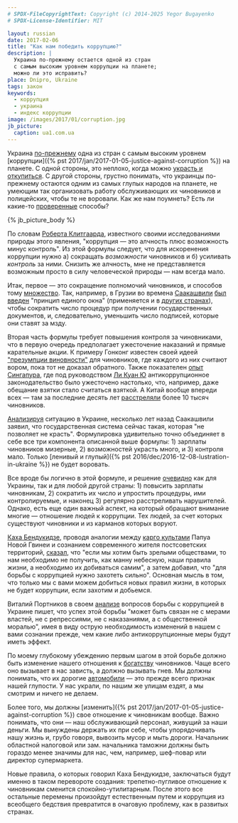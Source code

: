 ```yaml
---
# SPDX-FileCopyrightText: Copyright (c) 2014-2025 Yegor Bugayenko
# SPDX-License-Identifier: MIT

layout: russian
date: 2017-02-06
title: "Как нам победить коррупцию?"
description: |
  Украина по-прежнему остается одной из стран
  с самым высоким уровнем коррупции на планете;
  можно ли это исправить?
place: Dnipro, Ukraine
tags: закон
keywords:
  - коррупция
  - украина
  - индекс коррупции
image: /images/2017/01/corruption.jpg
jb_picture:
  caption: ua1.com.ua
---
```


Украина [по-прежнему](http://ua1.com.ua/society/ukrajina-viznana-odnieyu-z-naykorumpovanishih-krajin-svitu-27318.html)
одна из стран с самым высоким уровнем
[коррупции]({% pst 2017/jan/2017-01-05-justice-against-corruption %}) на планете. С одной стороны,
это неплохо, когда можно
[украсть и откупиться](https://www.048.ua/news/1531840).
С другой стороны, грустно понимать, что украинцы по-прежнему
остаются одним из самых глупых народов на планете, не умеющим
так организовать работу обслуживающих их чиновников и полицейских,
чтобы те не воровали. Как же нам поумнеть? Есть ли
какие-то [проверенные](http://www.jk.ru/analiticheskaja-informatsija/antikorruptsionnyjj-kontrol-v-nekotorykh-gosudarstvakh-mira/)
способы?

<!--more-->

{% jb_picture_body %}

По словам [Роберта Клитгаарда](https://en.wikipedia.org/wiki/Robert_Klitgaard),
известного своими исследованиями природы этого явления,
"коррупция &mdash; это алчность плюс возможность минус контроль". Из этой
формулы следует, что для искоренения коррупции нужно а) сокращать _возможности_
чиновников и б) усиливать _контроль_ за ними. Снизить же алчность, мне
не представляется возможным просто в силу человеческой природы &mdash; нам всегда мало.

Итак, первое &mdash; это сокращение полномочий чиновников,
и способов тому [множество](http://svpressa.ru/society/news/78747/).
Так, например, в Грузии во времена
[Саакашвили](https://ru.wikipedia.org/wiki/%D0%A1%D0%B0%D0%B0%D0%BA%D0%B0%D1%88%D0%B2%D0%B8%D0%BB%D0%B8,_%D0%9C%D0%B8%D1%85%D0%B0%D0%B8%D0%BB_%D0%9D%D0%B8%D0%BA%D0%BE%D0%BB%D0%BE%D0%B7%D0%BE%D0%B2%D0%B8%D1%87)
[был введен](http://pikabu.ru/story/kak_gruziya_pobedila_korruptsiyu_tekst_maslennikova_anastasiya_1426401)
"принцип единого окна"
(применяется и в [других странах](http://infocom.uz/2015/08/31/mezhdunarodnyj-opyt-okazaniya-gosudarstvennyx-uslug-po-principu-odno-okno/)),
чтобы сократить число процедур при получении государственных документов,
и, следовательно, уменьшить число подписей, которые они ставят за мзду.

Вторая часть формулы требует повышения контроля за чиновниками, что в первую
очередь предполагает ужесточение наказаний и прямые карательные акции.
К примеру Гонконг известен своей
идеей ["презумпции виновности"](https://ria.ru/society/20161209/1483249916.html)
для чиновников, где каждого из них считают вором, пока тот не доказал
обратного. Также показателен
[опыт Сингапура](http://sudanet.ru/borba_s_corrupciei_v_singapure),
где под руководством
[Ли&nbsp;Куан&nbsp;Ю](https://ru.wikipedia.org/wiki/%D0%9B%D0%B8_%D0%9A%D1%83%D0%B0%D0%BD_%D0%AE)
антикоррупционное законодательство было ужесточено настолько, что,
например, даже обещание взятки стало считаться взяткой.
А Китай вообще впереди всех &mdash; там за последние десять лет
[расстреляли](http://antikor.com.ua/articles/39625-s_2000_goda_v_kitae_za_korruptsiju_rasstreljano_10_tysjach_chinovnikov)
более 10 тысяч чиновников.

[Анализируя](http://censor.net.ua/r318081) ситуацию в Украине, несколько лет назад
Саакашвили заявил, что государственная система сейчас такая, которая
"не позволяет не красть". Формулировка удивительно точно объединяет в себе
все три компонента описанной выше формулы: 1) зарплаты чиновников мизерные,
2) возможностей украсть много, и 3) контроля мало. Только
[ленивый и глупый]({% pst 2016/dec/2016-12-08-lustration-in-ukraine %})
не будет воровать.

Все вроде бы логично в этой формуле, и решение [очевидно](http://sudanet.ru/node/30)
как для Украины, так и для любой другой страны: 1) повысить зарплаты чиновникам,
2) сократить их число и упростить процедуры, ими контролируемые, и наконец
3) регулярно расстреливать нарушителей. Однако, есть еще один важный аспект,
на который обращают внимание многие &mdash; отношение людей к коррупции. Тех
людей, за счет которых существуют чиновники и из карманов которых воруют.

[Каха Бендукидзе](https://ru.wikipedia.org/wiki/%D0%91%D0%B5%D0%BD%D0%B4%D1%83%D0%BA%D0%B8%D0%B4%D0%B7%D0%B5,_%D0%9A%D0%B0%D1%85%D0%B0_%D0%90%D0%B2%D1%82%D0%B0%D0%BD%D0%B4%D0%B8%D0%BB%D0%BE%D0%B2%D0%B8%D1%87),
проводя аналогии между [карго культами](https://ru.wikipedia.org/wiki/%D0%9A%D0%B0%D1%80%D0%B3%D0%BE-%D0%BA%D1%83%D0%BB%D1%8C%D1%82)
Папуа Новой Гвинеи
и сознанием современного жителя постсоветских территорий,
[сказал](http://www.pravda.com.ua/rus/articles/2016/11/13/7126674/), что
"если мы хотим быть зрелыми обществами, то нам необходимо не получить,
как манну небесную, наши правила жизни, а необходимо их добиваться самим",
а затем добавил, что "для борьбы с коррупцией нужно захотеть сильно".
Основная мысль в том, что только мы с вами можем добиться новых правил
жизни, в которых не будет коррупции, если захотим и добьемся.

Виталий Портников в своем
[анализе](http://www.liga.net/opinion/308698_strana-torzhestva-korruptsii-chem-ukraina-otlichaetsya-ot-yuzhnoy-korei.htm)
вопросов борьбы с коррупцией в Украине пишет, что
успех этой борьбы "может быть связан не с мерами властей, не с репрессиями,
не с наказаниями, а с общественной моралью", имея в виду острую необходимость
изменений в нашем с вами сознании прежде, чем какие либо антикоррупционные
меры будут иметь эффект.

По моему глубокому убеждению первым шагом в этой борьбе должно
быть изменение нашего отношения к
[богатству](http://rian.com.ua/analytics/20161105/1018414472.html) чиновников. Чаще всего
оно вызывает в нас зависть, а должно вызывать гнев. Мы должны понимать, что
их дорогие
[автомобили](https://www.obozrevatel.com/crime/12367-bednyij-voennyij-prokuror-iz-odessyi-obyasnil-pochemu-ezdit-na-shikarnyih-avto.htm)
&mdash; это прежде всего признак нашей глупости. У нас украли,
по нашим же улицам ездят, а мы смотрим и ничего не делаем.

Более того, мы должны
[изменить]({% pst 2017/jan/2017-01-05-justice-against-corruption %})
свое отношение к чиновникам вообще. Важно
понимать, что они &mdash; наш обслуживающий персонал, живущий за наши деньги.
Мы вынуждены держать их при себе, чтобы упорядочивать нашу жизнь и, грубо
говоря, вывозить мусор и мыть дороги. Начальник областной налоговой или
зам. начальника таможни должны быть гораздо менее значимы для нас, чем, например,
шеф-повар или директор супермаркета.

Новые правила, о которых говорил Каха Бендукидзе, заключаться будут именно
в таком перевороте создания: трепетно-пугливое отношение к чиновникам
сменится спокойно-утилитарным. После этого все остальные перемены
произойдут естественным путем и коррупция из всеобщего бедствия превратится
в очаговую проблему, как в развитых странах.
